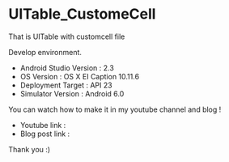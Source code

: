 # UITable_CustomeCell

That is UITable with customcell file

Develop environment.

- Android Studio Version : 2.3
- OS Version : OS X EI Caption 10.11.6
- Deployment Target : API 23
- Simulator Version : Android 6.0

You can watch how to make it in my youtube channel and blog !

- Youtube link : 
- Blog post link : 

Thank you :)
